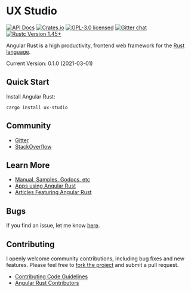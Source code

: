 # UX Studio

[![API Docs][docrs-badge]][docrs-url]
[![Crates.io][crates-badge]][crates-url]
[![GPL-3.0 licensed][license-badge]][license-url]
[![Gitter chat][gitter-badge]][gitter-url]
[![Rustc Version 1.45+][rust-badge]][rust-url]
 
[docrs-badge]: https://docs.rs/ux-studio/badge.svg
[docrs-url]: https://docs.rs/ux-studio/
[crates-badge]: https://img.shields.io/crates/v/ux-studio.svg
[crates-url]: https://crates.io/crates/ux-studio
[license-badge]: https://img.shields.io/badge/license-GPL--3.0-green.svg
[license-url]: https://github.com/angular-rust/ux-studio/blob/master/LICENSE
[gitter-badge]: https://img.shields.io/gitter/room/angular_rust/angular_rust.svg
[gitter-url]: https://gitter.im/angular_rust/angular_rust
[rust-badge]: https://img.shields.io/badge/rustc-1.45-lightgrey.svg
[rust-url]: https://blog.rust-lang.org/2020/07/16/Rust-1.45.0.html

Angular Rust is a high productivity, frontend web framework for the [Rust language](https://www.rust-lang.org/).

Current Version: 0.1.0 (2021-03-01)

## Quick Start

Install Angular Rust:

	cargo install ux-studio

## Community

* [Gitter](https://gitter.im/angular_rust/community)
* [StackOverflow](https://stackoverflow.com/questions/tagged/angular-rust)


## Learn More

* [Manual, Samples, Godocs, etc](https://angular-rust.github.io/)
* [Apps using Angular Rust](https://github.com/angular-rust/ux-studio/wiki/Apps-in-the-Wild)
* [Articles Featuring Angular Rust](https://github.com/angular-rust/ux-studio/wiki/Articles)

## Bugs ##
If you find an issue, let me know [here](https://github.com/angular-rust/ux-studio/issues/new).

## Contributing
I openly welcome community contributions, including bug fixes and new features. Please feel free to [fork the project](https://github.com/angular-rust/ux-studio/fork) and submit a pull request.

* [Contributing Code Guidelines](https://github.com/angular-rust/ux-studio/blob/master/CONTRIBUTING.md)
* [Angular Rust Contributors](https://github.com/angular-rust/ux-studio/graphs/contributors)
